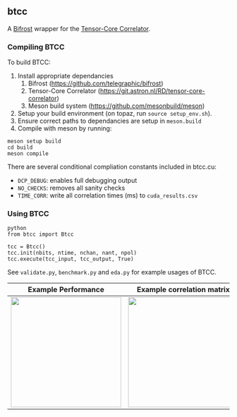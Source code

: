 ## btcc

A [Bifrost](https://github.com/telegraphic/bifrost) wrapper for the [Tensor-Core Correlator](https://git.astron.nl/RD/tensor-core-correlator).

### Compiling BTCC

To build BTCC:

1. Install appropriate dependancies
   1. Bifrost (https://github.com/telegraphic/bifrost)
   2. Tensor-Core Correlator (https://git.astron.nl/RD/tensor-core-correlator)
   3. Meson build system (https://github.com/mesonbuild/meson)
2. Setup your build environment (on topaz, run `source setup_env.sh`).
3. Ensure correct paths to dependancies are setup in `meson.build`
4. Compile with meson by running:

```
meson setup build
cd build
meson compile
```

There are several conditional compliation constants included in btcc.cu:
* `DCP_DEBUG`: enables full debugging output
* `NO_CHECKS`: removes all sanity checks
* `TIME_CORR`: write all correlation times (ms) to `cuda_results.csv`


### Using BTCC

```
python
from btcc import Btcc

tcc = Btcc()
tcc.init(nbits, ntime, nchan, nant, npol)
tcc.execute(tcc_input, tcc_output, True)
```

See `validate.py`, `benchmark.py` and `eda.py` for example usages of BTCC.

Example Performance |  Example correlation matrix | Example Image 
:-------------------------:|:-------------------------:|:-------------------------:
<img src="https://user-images.githubusercontent.com/86461236/153545168-1b854b20-b004-4778-a541-ab9fe5a31dac.png" height="250"/> | <img src="https://user-images.githubusercontent.com/86461236/153545216-5a405dac-7889-48b2-a47d-4470080591ff.png" height="250"/> | <img src="https://user-images.githubusercontent.com/86461236/153545271-e660153b-ef2b-4dee-80ce-f99940ae9df3.JPG" height="250"/>
